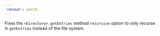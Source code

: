 ```yaml
---
'renoun': patch
---
```


Fixes the `<Directory>.getEntries` method `recursive` option to only recurse in `getEntries` instead of the file system.
